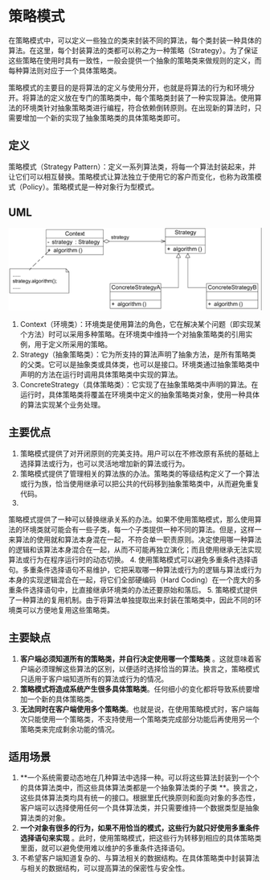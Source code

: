# 策略模式

在策略模式中，可以定义一些独立的类来封装不同的算法，每个类封装一种具体的算法。在这里，每个封装算法的类都可以称之为一种策略（Strategy）。为了保证这些策略在使用时具有一致性，一般会提供一个抽象的策略类来做规则的定义，而每种算法则对应于一个具体策略类。

策略模式的主要目的是将算法的定义与使用分开，也就是将算法的行为和环境分开。将算法的定义放在专门的策略类中，每个策略类封装了一种实现算法。使用算法的环境类针对抽象策略类进行编程，符合依赖倒转原则。在出现新的算法时，只需要增加一个新的实现了抽象策略类的具体策略类即可。

## 定义

策略模式（Strategy Pattern）：定义一系列算法类，将每一个算法封装起来，并让它们可以相互替换。策略模式让算法独立于使用它的客户而变化，也称为政策模式（Policy）。策略模式是一种对象行为型模式。

## UML

![image-20240527132658990](./.gitbook/assets/image-20240527132658990.png)

1. Context（环境类）：环境类是使用算法的角色，它在解决某个问题（即实现某个方法）时可以采用多种策略。在环境类中维持一个对抽象策略类的引用实例，用于定义所采用的策略。
2. Strategy（抽象策略类）：它为所支持的算法声明了抽象方法，是所有策略类的父类。它可以是抽象类或具体类，也可以是接口。环境类通过抽象策略类中声明的方法在运行时调用具体策略类中实现的算法。
3. ConcreteStrategy（具体策略类）：它实现了在抽象策略类中声明的算法。在运行时，具体策略类将覆盖在环境类中定义的抽象策略类对象，使用一种具体的算法实现某个业务处理。

## 主要优点

1. 策略模式提供了对开闭原则的完美支持。用户可以在不修改原有系统的基础上选择算法或行为，也可以灵活地增加新的算法或行为。
2. 策略模式提供了管理相关的算法族的办法。策略类的等级结构定义了一个算法或行为族，恰当使用继承可以把公共的代码移到抽象策略类中，从而避免重复代码。
3.
策略模式提供了一种可以替换继承关系的办法。如果不使用策略模式，那么使用算法的环境类就可能会有一些子类，每一个子类提供一种不同的算法。但是，这样一来算法的使用就和算法本身混在一起，不符合单一职责原则。决定使用哪一种算法的逻辑和该算法本身混合在一起，从而不可能再独立演化；而且使用继承无法实现算法或行为在程序运行时的动态切换。
4. 使用策略模式可以避免多重条件选择语句。多重条件选择语句不易维护，它把采取哪一种算法或行为的逻辑与算法或行为本身的实现逻辑混合在一起，将它们全部硬编码（Hard
   Coding）在一个庞大的多重条件选择语句中，比直接继承环境类的办法还要原始和落后。
5. 策略模式提供了一种算法的复用机制。由于将算法单独提取出来封装在策略类中，因此不同的环境类可以方便地复用这些策略类。

## 主要缺点

1. **客户端必须知道所有的策略类，并自行决定使用哪一个策略类**
   。这就意味着客户端必须理解这些算法的区别，以便适时选择恰当的算法。换言之，策略模式只适用于客户端知道所有的算法或行为的情况。
2. **策略模式将造成系统产生很多具体策略类**。任何细小的变化都将导致系统要增加一个新的具体策略类。
3. **无法同时在客户端使用多个策略类**。也就是说，在使用策略模式时，客户端每次只能使用一个策略类，不支持使用一个策略类完成部分功能后再使用另一个策略类来完成剩余功能的情况。

## 适用场景

1. **一个系统需要动态地在几种算法中选择一种。可以将这些算法封装到一个个的具体算法类中，而这些具体算法类都是一个抽象算法类的子类
   **。换言之，这些具体算法类均具有统一的接口。根据里氏代换原则和面向对象的多态性，客户端可以选择使用任何一个具体算法类，并只需要维持一个数据类型是抽象算法类的对象。
2. **一个对象有很多的行为，如果不用恰当的模式，这些行为就只好使用多重条件选择语句来实现**
   。此时，使用策略模式，把这些行为转移到相应的具体策略类里面，就可以避免使用难以维护的多重条件选择语句。
3. 不希望客户端知道复杂的、与算法相关的数据结构。在具体策略类中封装算法与相关的数据结构，可以提高算法的保密性与安全性。